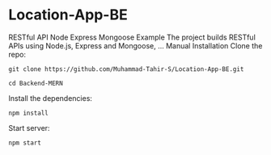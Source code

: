 # Location-App-BE

RESTful API Node Express Mongoose Example
The project builds RESTful APIs using Node.js, Express and Mongoose, ...
Manual Installation
Clone the repo:
```
git clone https://github.com/Muhammad-Tahir-S/Location-App-BE.git
```

```
cd Backend-MERN
```

Install the dependencies:
```
npm install
```

Start server:
```
npm start
```

